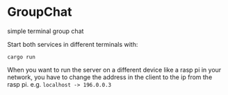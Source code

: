 # GroupChat
simple terminal group chat

Start both services in different terminals with:
```
cargo run
```

When you want to run the server on a different device like a rasp pi in your network, you have to change the address in the client to the ip from the rasp pi.
e.g.
```localhost -> 196.0.0.3```